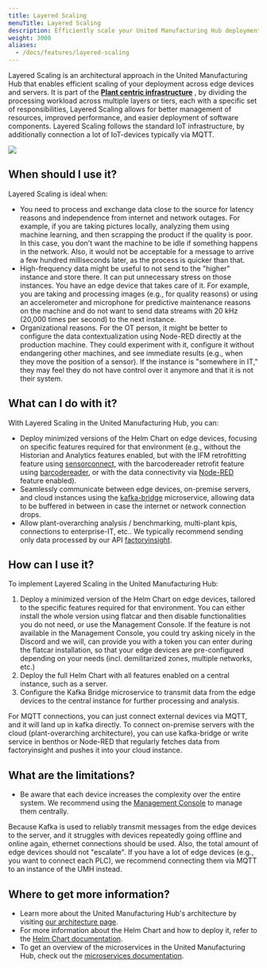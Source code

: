 ```yaml
---
title: Layered Scaling
menuTitle: Layered Scaling
description: Efficiently scale your United Manufacturing Hub deployment across edge devices and servers using Layered Scaling.
weight: 3000
aliases:
  - /docs/features/layered-scaling
---
```


Layered Scaling is an architectural approach in the United Manufacturing Hub that enables efficient scaling of your
deployment across edge devices and servers. It is part of the [**Plant centric infrastructure**](https://learn.umh.app/blog/why-designing-your-own-it-ot-infrastructure-is-harder-than-you-might-think-typical-challenges-and-how-to-solve-them/)
, by dividing the processing workload across multiple layers or tiers, each
with a specific set of responsibilities, Layered Scaling allows for better management of resources,
improved performance, and easier deployment of software components.
Layered Scaling follows the standard IoT infrastructure, by additionally connection a lot of IoT-devices typically via MQTT.

![](/images/features/layered-scaling/layeredScaling02.png)

## When should I use it?

Layered Scaling is ideal when:

- You need to process and exchange data close to the source for latency reasons and independence from internet and
  network outages. For example, if you are taking pictures locally, analyzing them using machine learning, and then
  scrapping the product if the quality is poor. In this case, you don't want the machine to be idle if something happens
  in the network. Also, it would not be acceptable for a message to arrive a few hundred milliseconds later, as the
  process is quicker than that.
- High-frequency data might be useful to not send to the "higher" instance and store there. It can put unnecessary
  stress on those instances. You have an edge device that takes care of it. For example, you are taking and processing
  images (e.g., for quality reasons) or using an accelerometer and microphone for predictive maintenance reasons on the
  machine and do not want to send data streams with 20 kHz (20,000 times per second) to the next instance.
- Organizational reasons. For the OT person, it might be better to configure the data contextualization using Node-RED
  directly at the production machine. They could experiment with it, configure it without endangering other machines,
  and see immediate results (e.g., when they move the position of a sensor). If the instance is "somewhere in IT,"
  they may feel they do not have control over it anymore and that it is not their system.

## What can I do with it?

With Layered Scaling in the United Manufacturing Hub, you can:

- Deploy minimized versions of the Helm Chart on edge devices, focusing on specific features required for that
  environment (e.g., without the Historian and Analytics features enabled, but with the IFM retrofitting feature using
  [sensorconnect](/docs/architecture/microservices/core/sensorconnect/), with the barcodereader retrofit feature using
  [barcodereader](/docs/architecture/microservices/community/barcodereader/), or with the data connectivity via [Node-RED](/docs/architecture/microservices/core/node-red) feature enabled).
- Seamlessly communicate between edge devices, on-premise servers, and cloud instances using the [kafka-bridge](/docs/architecture/microservices/core/kafka-bridge)
  microservice, allowing data to be buffered in between in case the internet or network connection drops.
- Allow plant-overarching analysis / benchmarking, multi-plant kpis, connections to enterprise-IT, etc..
  We typically recommend sending only data processed by our API [factoryinsight](/docs/architecture/microservices/core/factoryinsight).

## How can I use it?

To implement Layered Scaling in the United Manufacturing Hub:

1. Deploy a minimized version of the Helm Chart on edge devices, tailored to the specific features required for that
   environment. You can either install the whole version using flatcar and then disable functionalities you do not need,
   or use the Management Console. If the feature is not available in the Management Console, you could try asking nicely
   in the Discord and we will, can provide you with a token you can enter during the flatcar installation, so that your
   edge devices are pre-configured depending on your needs (incl. demilitarized zones, multiple networks, etc.)
2. Deploy the full Helm Chart with all features enabled on a central instance, such as a server.
3. Configure the Kafka Bridge microservice to transmit data from the edge devices to the central instance for further
   processing and analysis.

For MQTT connections, you can just connect external devices via MQTT, and it will land up in kafka directly. To connect
on-premise servers with the cloud (plant-overarching architecture), you can use kafka-bridge or write service in benthos
or Node-RED that regularly fetches data from factoryinsight and pushes it into your cloud instance.

## What are the limitations?

- Be aware that each device increases the complexity over the entire system. We recommend using the
  [Management Console](https://mgmt.docs.umh.app/docs/) to manage them centrally.

Because Kafka is used to reliably transmit messages from the edge devices to the server, and it struggles with devices
repeatedly going offline and online again, ethernet connections should be used. Also, the total amount of edge devices
should not "escalate". If you have a lot of edge devices (e.g., you want to connect each PLC), we recommend connecting
them via MQTT to an instance of the UMH instead.

## Where to get more information?

- Learn more about the United Manufacturing Hub's architecture by visiting [our architecture page](/docs/architecture/).
- For more information about the Helm Chart and how to deploy it, refer to the [Helm Chart documentation](/docs/reference/helm-chart/).
- To get an overview of the microservices in the United Manufacturing Hub, check out the [microservices documentation](/docs/architecture/microservices/).
